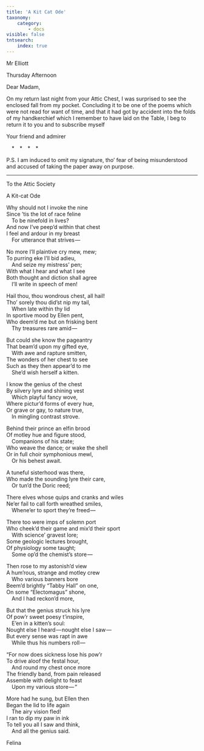 ```yaml
---
title: 'A Kit Cat Ode'
taxonomy:
    category:
        - docs
visible: false
tntsearch:
    index: true
---
```


<div class="author">Mr Elliott</div>

Thursday Afternoon

Dear Madam,

On my return last night from your Attic Chest, I was surprised to see the enclosed fall from my pocket. Concluding it to be one of the poems which were not read for want of time, and that it had got by accident into the folds of my handkerchief which I remember to have laid on the Table, I beg to return it to you and to subscribe myself  

Your friend and admirer

&emsp;&#42;&emsp;&#42;&emsp;&#42;&emsp;&#42;

P.S. I am induced to omit my signature, tho’ fear of being misunderstood and accused of taking the paper away on purpose.

---

To the Attic Society

<span class="title">A Kit-cat Ode</span>

Why should not I invoke the nine  
Since ’tis the lot of race feline  
&emsp;To be ninefold in lives?  
And now I’ve peep’d within that chest  
I feel and ardour in my breast  
&emsp;For utterance that strives —   

No more I’ll plaintive cry mew, mew;  
To purring eke I’ll bid adieu,  
&emsp;And seize my mistress’ pen;  
With what I hear and what I see  
Both thought and diction shall agree  
&emsp;I’ll write in speech of men!

Hail thou, thou wondrous chest, all hail!  
Tho’ sorely thou did’st nip my tail,  
&emsp;When late within thy lid  
In sportive mood by Ellen pent,  
Who deem’d me but on frisking bent  
&emsp;Thy treasures rare amid — 

But could she know the pageantry  
That beam’d upon my gifted eye,  
&emsp;With awe and rapture smitten,  
The wonders of her chest to see  
Such as they then appear’d to me  
&emsp;She’d wish herself a kitten.

I know the genius of the chest  
By silvery lyre and shining vest  
&emsp;Which playful fancy wove,  
Where pictur’d forms of every hue,  
Or grave or gay, to nature true,  
&emsp;In mingling contrast strove.

Behind their prince an elfin brood  
Of motley hue and figure stood,  
&emsp;Companions of his state;  
Who weave the dance; or wake the shell  
Or in full choir symphonious mewl,  
&emsp;Or his behest await.  

A tuneful sisterhood was there,  
Who made the sounding lyre their care,  
&emsp;Or tun’d the Doric reed;  

There elves whose quips and cranks and wiles  
Ne’er fail to call forth wreathed smiles,  
&emsp;Whene’er to sport they’re freed —   

There too were imps of solemn port  
Who cheek’d their game and mix’d their sport  
&emsp;With science’ gravest lore;  
Some geologic lectures brought,  
Of physiology some taught;  
&emsp;Some op’d the chemist’s store —   

Then rose to my astonish’d view  
A hum’rous, strange and motley crew  
&emsp;Who various banners bore  
Beem’d brightly “Tabby Hall” on one,  
On some “Electomagus” shone,  
&emsp;And I had reckon’d more,  

But that the genius struck his lyre  
Of pow’r sweet poesy t’inspire,  
&emsp;E’en in a kitten’s soul:  
Nought else I heard — nought else I saw —   
But every sense was rapt in awe  
&emsp;While thus his numbers roll —   

“For now does sickness lose his pow’r  
To drive aloof the festal hour,  
&emsp;And round my chest once more  
The friendly band, from pain released  
Assemble with delight to feast  
&emsp;Upon my various store — “  

More had he sung, but Ellen then  
Began the lid to life again  
&emsp;The airy vision fled!  
I ran to dip my paw in ink  
To tell you all I saw and think,  
&emsp;And all the genius said.

Felina